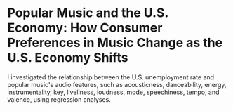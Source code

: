 # Popular Music and the U.S. Economy: How Consumer Preferences in Music Change as the U.S. Economy Shifts

I investigated the relationship between the U.S. unemployment rate and popular music's audio features, such as 
acousticness, danceability, energy, instrumentality, key, liveliness, loudness, mode, speechiness, tempo, and valence, 
using regression analyses.


